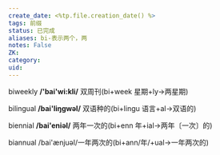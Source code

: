```yaml
---
create_date: <%tp.file.creation_date() %>
tags: 前缀
status: 已完成 
aliases: bi-表示两个，两
notes: False
ZK: 
category: 
uid: 
---
```


biweekly **/'bai'wi:kli/** 双周刊(bi+week 星期+ly→两星期) 

bilingual **/bai'liŋɡwəl/** 双语种的(bi+lingu 语言+al→双语的) 

biennial **/bai'eniəl/** 两年一次的(bi+enn 年+ial→两年〔一次〕的)

biannual /bai'ænjuəl/一年两次的(bi+ann/年/+ual→一年两次的)
